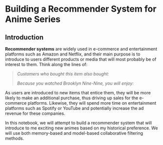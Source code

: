 # Building a Recommender System for Anime Series

## Introduction
**Recommender systems** are widely used in e-commerce and entertainment platforms such as Amazon and Netflix, and their main purpose is to introduce to users different products or media that will most probably be of interest to them. Think along the lines of:

> *Customers who bought this item also bought:*
>
> *Because you watched Brooklyn Nine-Nine, you will enjoy:*

As users are introduced to new items that entice them, they will be more likely to make an additional purchase, thus driving up sales for the e-commerce platforms. Likewise, they will spend more time on entertainment platforms such as Spotify or YouTube and potentially increase the ad revenue for these companies.

In this notebook, we will attempt to build a recommender system that will introduce to me exciting new animes based on my historical preference. We will use both memory-based and model-based collaborative filtering methods.
